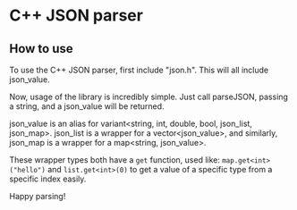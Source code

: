 # C++ JSON parser

## How to use


To use the C++ JSON parser, first include "json.h". This will all include json_value.

Now, usage of the library is incredibly simple. Just call parseJSON, passing a string, and a json_value will be returned.

json_value is an alias for variant<string, int, double, bool, json_list, json_map>. json_list is a wrapper for a vector<json_value>, and similarly, json_map is a wrapper for a map<string, json_value>.

These wrapper types both have a `get` function, used like: `map.get<int>("hello")` and `list.get<int>(0)` to get a value of a specific type from a specific index easily.

Happy parsing!
